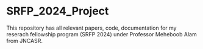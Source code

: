 # SRFP_2024_Project

This repository has all relevant papers, code, documentation for my reserach fellowship program (SRFP 2024) under Professor Meheboob Alam from JNCASR.
